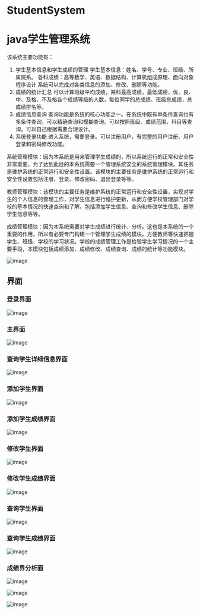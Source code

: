 # StudentSystem

# java学生管理系统

该系统主要功能有：

1) 学生基本信息和学生成绩的管理
   学生基本信息：姓名、学号、专业、班级、所属院系。
   各科成绩：高等数学、英语、数据结构、计算机组成原理、面向对象程序设计
   系统可以完成对各类信息的添加、修改、删除等功能。
2) 成绩的统计汇总
   可以计算班级平均成绩，某科最高成绩，最低成绩，优、良、中、及格、不及格各个成绩等级的人数，每位同学的总成绩、班级总成绩，总成绩排名等。
3) 成绩信息查询
   查询功能是系统的核心功能之一。在系统中既有单条件查询也有多条件查询，可以精确查询和模糊查询。可以按照班级、成绩范围、科目等查询。可以自己根据需要合理设计。
4) 系统登录功能
   进入系统，需要登录。可以注册用户，有完整的用户注册、用户登录和密码修改功能。

系统管理模块：因为本系统是用来管理学生成绩的，所以系统运行的正常和安全性非常重要，为了达到此目的本系统需要一个管理系统安全的系统管理模块。其任务是维护系统的正常运行和安全性设置。该模块的主要任务是维护系统的正常运行和安全性设置包括注册、登录、修改密码、退出登录等等。

教师管理模块：该模块的主要任务是维护系统的正常运行和安全性设置，实现对学生的个人信息的管理工作，对学生信息进行维护更新，从而方便学校管理部门对学校的基本情况的快速查询和了解。包括添加学生信息、查询和修改学生信息、删除学生信息等等。

成绩管理模块：因为本系统需要对学生成绩进行统计、分析。这也是本系统的一个重要的作用，所以有必要专门构建一个管理学生成绩的模块。方便教师等快速把握学生、班级、学校的学习状况。学校的成绩管理工作是检验学生学习情况的一个主要手段，本模块包括成绩添加、成绩修改、成绩查询、成绩的统计等功能模块。

![image](https://github.com/cckevincyh/StudentSystem/blob/master/img/12.png)

## 界面

### 登录界面

![image](https://github.com/cckevincyh/StudentSystem/blob/master/img/login.png)

### 主界面

![image](https://github.com/cckevincyh/StudentSystem/blob/master/img/1.png)

### 查询学生详细信息界面

![image](https://github.com/cckevincyh/StudentSystem/blob/master/img/info.png)

### 添加学生界面

![image](https://github.com/cckevincyh/StudentSystem/blob/master/img/add.png)

### 添加学生成绩界面

![image](https://github.com/cckevincyh/StudentSystem/blob/master/img/add2.png)

### 修改学生界面

![image](https://github.com/cckevincyh/StudentSystem/blob/master/img/update.png)

### 修改学生成绩界面

![image](https://github.com/cckevincyh/StudentSystem/blob/master/img/update2.png)

### 查询学生界面

![image](https://github.com/cckevincyh/StudentSystem/blob/master/img/find.png)

### 查询学生成绩界面

![image](https://github.com/cckevincyh/StudentSystem/blob/master/img/find2.png)

### 成绩界分析面

![image](https://github.com/cckevincyh/StudentSystem/blob/master/img/an.png)

![image](https://github.com/cckevincyh/StudentSystem/blob/master/img/an2.png)

![image](https://github.com/cckevincyh/StudentSystem/blob/master/img/an3.png)
